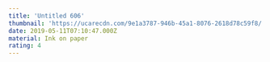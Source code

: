 ```yaml
---
title: 'Untitled 606'
thumbnail: 'https://ucarecdn.com/9e1a3787-946b-45a1-8076-2618d78c59f8/'
date: 2019-05-11T07:10:47.000Z
material: Ink on paper
rating: 4
---
```

